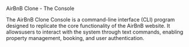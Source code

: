 AirBnB Clone - The Console

The AirBnB Clone Console is a command-line interface (CLI) program designed to replicate the core functionality of the AirBnB website. It allowsusers to interact with the system through text commands, enabling property management, booking, and user authentication.
